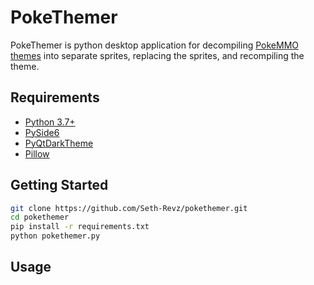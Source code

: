 PokeThemer
==========

PokeThemer is python desktop application for decompiling [PokeMMO themes](https://forums.pokemmo.com/index.php?/forum/33-client-customization/) into separate sprites, replacing the sprites, and recompiling the theme.


## Requirements

- [Python 3.7+](https://www.python.org/downloads/)
- [PySide6](https://pypi.org/project/PySide6/)
- [PyQtDarkTheme](https://pypi.org/project/pyqtdarktheme/)
- [Pillow](https://pypi.org/project/pillow/)

## Getting Started

```bash
git clone https://github.com/Seth-Revz/pokethemer.git
cd pokethemer
pip install -r requirements.txt
python pokethemer.py
```

## Usage

